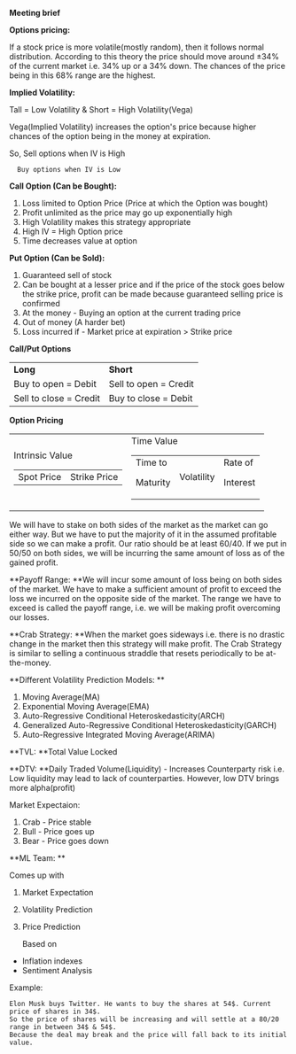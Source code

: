 **Meeting brief**

**Options pricing:**

If a stock price is more volatile(mostly random), then it follows normal distribution. According to this theory the price should move around ±34% of the current market i.e. 34% up or a 34% down. The chances of the price being in this 68% range are the highest. 

**Implied Volatility:**

Tall = Low Volatility & Short = High Volatility(Vega)

Vega(Implied Volatility) increases the option's price because higher chances of the option being in the money at expiration.

So, Sell options when IV is High

      Buy options when IV is Low 

**Call Option (Can be Bought):**



1. Loss limited to Option Price (Price at which the Option was bought)
2. Profit unlimited as the price may go up exponentially high
3. High Volatility makes this strategy appropriate
4. High IV = High Option price
5. Time decreases value at option

**Put Option (Can be Sold):**



1. Guaranteed sell of stock
2. Can be bought at a lesser price and if the price of the stock goes below the strike price, profit can be made because guaranteed selling price is confirmed
3. At the money - Buying an option at the current trading price
4. Out of money (A harder bet)
5. Loss incurred if - Market price at expiration > Strike price

**Call/Put Options**


<table>
  <tr>
   <td><strong>Long</strong>
   </td>
   <td><strong>Short</strong>
   </td>
  </tr>
  <tr>
   <td>Buy to open = Debit
   </td>
   <td>Sell to open = Credit
   </td>
  </tr>
  <tr>
   <td>Sell to close = Credit
   </td>
   <td>Buy to close = Debit
   </td>
  </tr>
</table>


**Option Pricing**


<table>
  <tr>
   <td>Intrinsic Value

<table>
  <tr>
   <td>Spot Price
   </td>
   <td>Strike Price
   </td>
  </tr>
</table>


   </td>
   <td>Time Value


<table>
  <tr>
   <td>Time to
<p>
Maturity
   </td>
   <td>Volatility
   </td>
   <td>Rate of 
<p>
Interest
   </td>
  </tr>
</table>


   </td>
  </tr>
</table>


We will have to stake on both sides of the market as the market can go either way. But we have to put the majority of it in the assumed profitable side so we can make a profit. Our ratio should be at least 60/40. If we put in 50/50 on both sides, we will be incurring the same amount of loss as of the gained profit.

**Payoff Range: **We will incur some amount of loss being on both sides of the market. We have to make a sufficient amount of profit to exceed the loss we incurred on the opposite side of the market. The range we have to exceed is called the payoff range, i.e. we will be making profit overcoming our losses.

**Crab Strategy: **When the market goes sideways i.e. there is no drastic change in the market then this strategy will make profit. The Crab Strategy is similar to selling a continuous straddle that resets periodically to be at-the-money.

**Different Volatility Prediction Models: **



1. Moving Average(MA)
2. Exponential Moving Average(EMA)
3. Auto-Regressive Conditional Heteroskedasticity(ARCH)
4. Generalized Auto-Regressive Conditional Heteroskedasticity(GARCH)
5. Auto-Regressive Integrated Moving Average(ARIMA)

**TVL: **Total Value Locked

**DTV: **Daily Traded Volume(Liquidity) - Increases Counterparty risk i.e. Low liquidity may lead to lack of counterparties. However, low DTV brings more alpha(profit)

Market Expectaion:



1. Crab - Price stable
2. Bull - Price goes up
3. Bear - Price goes down

**ML Team: **

Comes up with 



1. Market Expectation 
2. Volatility Prediction
3. Price Prediction

	Based on



* Inflation indexes
* Sentiment Analysis

Example: 
```
Elon Musk buys Twitter. He wants to buy the shares at 54$. Current price of shares in 34$.
So the price of shares will be increasing and will settle at a 80/20 range in between 34$ & 54$.
Because the deal may break and the price will fall back to its initial value.
```
